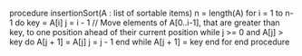 procedure insertionSort(A : list of sortable items)
    n = length(A)
    for i = 1 to n-1 do
        key = A[i]
        j = i - 1
        // Move elements of A[0..i-1], that are greater than key, to one position ahead of their current position
        while j >= 0 and A[j] > key do
            A[j + 1] = A[j]
            j = j - 1
        end while
        A[j + 1] = key
    end for
end procedure
